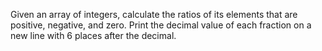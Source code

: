 Given an array of integers, calculate the ratios of its elements that are positive, negative, and zero. Print the decimal value of each fraction on a new line with 6 places after the decimal.